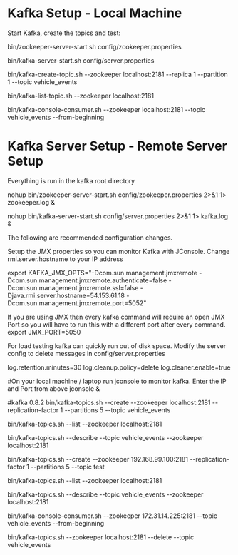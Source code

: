 Kafka Setup - Local Machine
==============================

Start Kafka, create the topics and test:

bin/zookeeper-server-start.sh config/zookeeper.properties

bin/kafka-server-start.sh config/server.properties

bin/kafka-create-topic.sh --zookeeper localhost:2181 --replica 1 --partition 1 --topic vehicle_events

bin/kafka-list-topic.sh --zookeeper localhost:2181

bin/kafka-console-consumer.sh --zookeeper localhost:2181 --topic vehicle_events --from-beginning

Kafka Server Setup - Remote Server Setup
===================================

Everything is run in the kafka root directory

nohup bin/zookeeper-server-start.sh config/zookeeper.properties  2>&1 1> zookeeper.log &

nohup bin/kafka-server-start.sh config/server.properties 2>&1 1> kafka.log &

The following are recommended configuration changes.

Setup the JMX properties so you can monitor Kafka with JConsole.  Change rmi.server.hostname to your IP address

export KAFKA_JMX_OPTS="-Dcom.sun.management.jmxremote -Dcom.sun.management.jmxremote.authenticate=false  -Dcom.sun.management.jmxremote.ssl=false -Djava.rmi.server.hostname=54.153.61.18 -Dcom.sun.management.jmxremote.port=5052"

If you are using JMX then every kafka command will require an open JMX Port so you will have to run this with a different port after every command.
export JMX_PORT=5050

For load testing kafka can quickly run out of disk space.  Modify the server config to delete messages in config/server.properties

log.retention.minutes=30
log.cleanup.policy=delete
log.cleaner.enable=true


#On your local machine / laptop run jconsole to monitor kafka.  Enter the IP and Port from above
jconsole &


#kafka 0.8.2
bin/kafka-topics.sh --create --zookeeper localhost:2181 --replication-factor 1 --partitions 5 --topic vehicle_events

bin/kafka-topics.sh --list --zookeeper localhost:2181

bin/kafka-topics.sh --describe --topic vehicle_events --zookeeper localhost:2181


bin/kafka-topics.sh --create --zookeeper 192.168.99.100:2181 --replication-factor 1 --partitions 5 --topic test

bin/kafka-topics.sh --list --zookeeper localhost:2181

bin/kafka-topics.sh --describe --topic vehicle_events --zookeeper localhost:2181

bin/kafka-console-consumer.sh --zookeeper 172.31.14.225:2181 --topic vehicle_events --from-beginning


bin/kafka-topics.sh --zookeeper localhost:2181 --delete --topic vehicle_events

